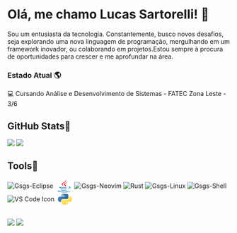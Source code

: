 <!--
**VonLanplace/VonLanplace** is a ✨ _special_ ✨ repository because its `README.md` (this file) appears on your GitHub profile.

Here are some ideas to get you started:

- 🔭 I’m currently working on ...
- 🌱 I’m currently learning ...
- 👯 I’m looking to collaborate on ...
- 🤔 I’m looking for help with ...
- 💬 Ask me about ...
- 📫 How to reach me: ...
- 😄 Pronouns: ...
- ⚡ Fun fact: ...
-->
# Olá, me chamo Lucas Sartorelli! 👋

Sou um entusiasta da tecnologia. Constantemente, busco novos desafios, seja explorando uma nova linguagem de programação, mergulhando em um framework inovador, ou colaborando em projetos.Estou sempre à procura de oportunidades para crescer e me aprofundar na área.

### Estado Atual :earth_americas:
💻 Cursando Análise e Desenvolvimento de Sistemas - FATEC Zona Leste - 3/6

## GitHub Stats💫

<div>
   <img height="180em" src="https://github-readme-stats.vercel.app/api?username=VonLanplace&show_icons=true&theme=dracula">
   <img height="180em" src="https://github-readme-stats.vercel.app/api/top-langs/?username=VonLanplace&show_icons=true&theme=dracula&layout=compact">
</div>

## Tools🔨

<div style="display: inline_block">
   <img align="center" alt="Gsgs-Eclipse" height="30" width="40" src="https://cdn.jsdelivr.net/gh/devicons/devicon/icons/eclipse/eclipse-plain.svg">
   <img align="center" alt="Gsgs-Java" height="30" width="40" src="https://raw.githubusercontent.com/devicons/devicon/master/icons/java/java-original.svg">
  <img align="center" alt="Gsgs-Neovim" height="30" width="40" src="https://cdn.jsdelivr.net/gh/devicons/devicon/icons/neovim/neovim-plain.svg">
   <img align="center" alt="Rust" height="30" width="40" src="https://cdn.jsdelivr.net/gh/devicons/devicon/icons/rust/rust-original.svg">
   <img align="center" alt="Gsgs-Linux" height="30" width="40" src="https://cdn.jsdelivr.net/gh/devicons/devicon/icons/linux/linux-original.svg">
   <img align="center" alt="Gsgs-Shell" height="30" width="40" src="https://cdn.jsdelivr.net/gh/devicons/devicon/icons/bash/bash-original.svg">
   <img align="center" alt="VS Code Icon" height="30" width="40" src="https://cdn.jsdelivr.net/gh/devicons/devicon/icons/vscode/vscode-original.svg">
   <img align="center" alt="Gsgs-Python" height="30" width="40" 
src="https://raw.githubusercontent.com/devicons/devicon/master/icons/python/python-original.svg">

<!--
## Estudos :mortar_board:
-->

##

<div>
  <a href = "mailto:lucaspmsartorelli@gmail.com"><img src="https://img.shields.io/badge/-Gmail-%23333?style=for-the-badge&logo=gmail&logoColor=white" target="_blank"></a>
  <a href="https://www.linkedin.com/in/lucas-p-m-sartorelli/" target="_blank"><img src="https://img.shields.io/badge/-LinkedIn-%230077B5?style=for-the-badge&logo=linkedin&logoColor=white" target="_blank"></a>
</div>
